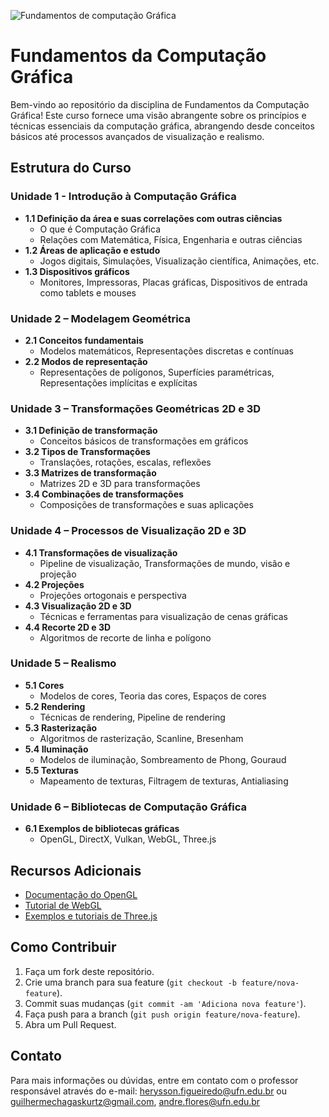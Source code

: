 
![Fundamentos de computação Gráfica](https://github.com/user-attachments/assets/6729e30f-e7eb-41c1-a9b3-cb968a63007b)


# Fundamentos da Computação Gráfica

Bem-vindo ao repositório da disciplina de Fundamentos da Computação Gráfica! Este curso fornece uma visão abrangente sobre os princípios e técnicas essenciais da computação gráfica, abrangendo desde conceitos básicos até processos avançados de visualização e realismo.

## Estrutura do Curso

### Unidade 1 - Introdução à Computação Gráfica
- **1.1 Definição da área e suas correlações com outras ciências**
  - O que é Computação Gráfica
  - Relações com Matemática, Física, Engenharia e outras ciências
- **1.2 Áreas de aplicação e estudo**
  - Jogos digitais, Simulações, Visualização científica, Animações, etc.
- **1.3 Dispositivos gráficos**
  - Monitores, Impressoras, Placas gráficas, Dispositivos de entrada como tablets e mouses

### Unidade 2 – Modelagem Geométrica
- **2.1 Conceitos fundamentais**
  - Modelos matemáticos, Representações discretas e contínuas
- **2.2 Modos de representação**
  - Representações de polígonos, Superfícies paramétricas, Representações implícitas e explícitas

### Unidade 3 – Transformações Geométricas 2D e 3D
- **3.1 Definição de transformação**
  - Conceitos básicos de transformações em gráficos
- **3.2 Tipos de Transformações**
  - Translações, rotações, escalas, reflexões
- **3.3 Matrizes de transformação**
  - Matrizes 2D e 3D para transformações
- **3.4 Combinações de transformações**
  - Composições de transformações e suas aplicações

### Unidade 4 – Processos de Visualização 2D e 3D
- **4.1 Transformações de visualização**
  - Pipeline de visualização, Transformações de mundo, visão e projeção
- **4.2 Projeções**
  - Projeções ortogonais e perspectiva
- **4.3 Visualização 2D e 3D**
  - Técnicas e ferramentas para visualização de cenas gráficas
- **4.4 Recorte 2D e 3D**
  - Algoritmos de recorte de linha e polígono

### Unidade 5 – Realismo
- **5.1 Cores**
  - Modelos de cores, Teoria das cores, Espaços de cores
- **5.2 Rendering**
  - Técnicas de rendering, Pipeline de rendering
- **5.3 Rasterização**
  - Algoritmos de rasterização, Scanline, Bresenham
- **5.4 Iluminação**
  - Modelos de iluminação, Sombreamento de Phong, Gouraud
- **5.5 Texturas**
  - Mapeamento de texturas, Filtragem de texturas, Antialiasing

### Unidade 6 – Bibliotecas de Computação Gráfica
- **6.1 Exemplos de bibliotecas gráficas**
  - OpenGL, DirectX, Vulkan, WebGL, Three.js

## Recursos Adicionais

- [Documentação do OpenGL](https://www.opengl.org/documentation/)
- [Tutorial de WebGL](https://developer.mozilla.org/en-US/docs/Web/API/WebGL_API/Tutorial)
- [Exemplos e tutoriais de Three.js](https://threejs.org/)

## Como Contribuir

1. Faça um fork deste repositório.
2. Crie uma branch para sua feature (`git checkout -b feature/nova-feature`).
3. Commit suas mudanças (`git commit -am 'Adiciona nova feature'`).
4. Faça push para a branch (`git push origin feature/nova-feature`).
5. Abra um Pull Request.

## Contato
Para mais informações ou dúvidas, entre em contato com o professor 
responsável através do e-mail: herysson.figueiredo@ufn.edu.br ou guilhermechagaskurtz@gmail.com, andre.flores@ufn.edu.br
